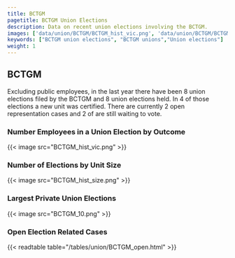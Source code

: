 ```yaml
---
title: BCTGM
pagetitle: BCTGM Union Elections
description: Data on recent union elections involving the BCTGM.
images: ['data/union/BCTGM/BCTGM_hist_vic.png', 'data/union/BCTGM/BCTGM_hist_size.png', 'data/union/BCTGM/BCTGM_10.png']
keywords: ["BCTGM union elections", "BCTGM unions","Union elections"]
weight: 1
---
```

##  BCTGM

Excluding public employees, in the last year there have been 8 union elections filed by the BCTGM and 8 union elections held. In 4 of those elections a new unit was certified. There are currently 2 open representation cases and 2 of are still waiting to vote.

### Number Employees in a Union Election by Outcome
{{< image src="BCTGM_hist_vic.png" >}}

### Number of Elections by Unit Size
{{< image src="BCTGM_hist_size.png" >}}

### Largest Private Union Elections
{{< image src="BCTGM_10.png" >}}

### Open Election Related Cases
{{< readtable table="/tables/union/BCTGM_open.html" >}}

